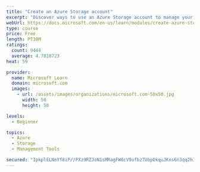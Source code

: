 ```yaml
---
title: "Create an Azure Storage account"
excerpt: "Discover ways to use an Azure Storage account to manage your data for billing, access, and storage location of your blobs, files, queues, and tables."
webUrl: https://docs.microsoft.com/en-us/learn/modules/create-azure-storage-account/
type: course
price: Free
length: PT30M
ratings:
  count: 9444
  average: 4.7818723
heat: 59

provider:
  name: Microsoft Learn
  domain: microsoft.com
  images:
    - url: /assets/images/organizations/microsoft.com-50x50.jpg
      width: 50
      height: 50

levels:
  - Beginner

topics:
  - Azure
  - Storage
  - Management Tools

secured: "IpkplELNeYf8iP//PXz9RZJoN1sMRagFW0cV9ufbz7UbpOkquJKns6n3qq2hJfUp7wOIziAiyLfWg0N6dKlV/HnXWW77FiF+a0tBOapP19deUKYLE3qjUjbEzWFJSBmQdF8oUGyhQaWalau+1NFikcsy3f5w3Ud+7FLm16qv6LGWdPUqkzdPjMXwX6oT/umx6beG5Z+3JNdNrF4M7jHMsfX8+jnVpstDcAzE1h6MOwuZ1epOaCJGfFffGCQalE6ME8vx951ASQM3bSI47BvvtC0Ne58muWe1qLR5l0QCNreRO9QrnqtfVDK+lv60M5mEzGKcJY0vT8nJEyjQJIfhEJMuxo99SuRrtFA6qcHvYW0uFa8E2gyRiWjIYeEPix2TdsU4kJUEqrT80iz9A20abBkyE66KduFeFjZgs0N6CKM=;kVRr4TpSJ5j/7QR51FQKYw=="
---
```


